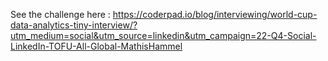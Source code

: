 See the challenge here : https://coderpad.io/blog/interviewing/world-cup-data-analytics-tiny-interview/?utm_medium=social&utm_source=linkedin&utm_campaign=22-Q4-Social-LinkedIn-TOFU-All-Global-MathisHammel
